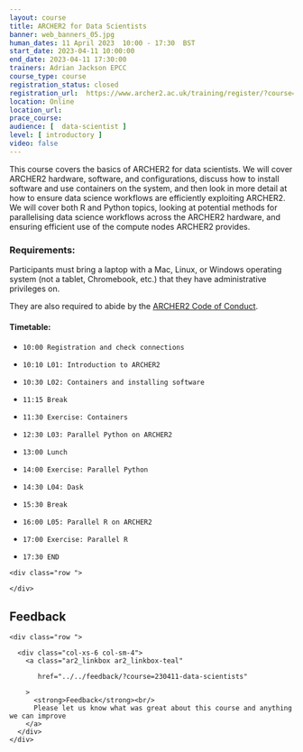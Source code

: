```yaml
---
layout: course
title: ARCHER2 for Data Scientists
banner: web_banners_05.jpg 
human_dates: 11 April 2023  10:00 - 17:30  BST
start_date: 2023-04-11 10:00:00
end_date: 2023-04-11 17:30:00
trainers: Adrian Jackson EPCC
course_type: course
registration_status: closed
registration_url:  https://www.archer2.ac.uk/training/register/?course=230411-data-scientists
location: Online
location_url:
prace_course: 
audience: [  data-scientist ]
level: [ introductory ]
video: false
---
```



This course covers the basics of ARCHER2 for data scientists. We will cover ARCHER2 hardware, software, and configurations, discuss how to install software and use containers on the system, and then look in more detail at how to ensure data science workflows are efficiently exploiting ARCHER2. We will cover both R and Python topics, looking at potential methods for parallelising data science workflows across the ARCHER2 hardware, and ensuring efficient use of the compute nodes ARCHER2 provides.





### Requirements:

Participants must bring a laptop with a Mac, Linux, or Windows operating system (not a tablet, Chromebook, etc.) that they have administrative privileges on.

They are also required to abide by the [ARCHER2  Code of Conduct](../../../about/policies/code-of-conduct.html). 


#### Timetable:

-     10:00 Registration and check connections
-     10:10 L01: Introduction to ARCHER2
-     10:30 L02: Containers and installing software
-     11:15 Break
-     11:30 Exercise: Containers
-     12:30 L03: Parallel Python on ARCHER2
-     13:00 Lunch
-     14:00 Exercise: Parallel Python
-     14:30 L04: Dask
-     15:30 Break
-     16:00 L05: Parallel R on ARCHER2
-     17:00 Exercise: Parallel R
-     17:30 END


<section id="service">

<!-- 

<h2><a name="materials">Course materials</a></h2>
 -->


    <div class="row ">	

<!-- 		
      <div class="col-xs-6 col-sm-4">
        <a class="ar2_linkbox ar2_linkbox-green" 
          href="   ">
          <strong>Course materials</strong>         
        </a>
      </div>
 -->

<!--  
      <div class="col-xs-6 col-sm-4">
        <a class="ar2_linkbox ar2_linkbox-teal" 
          href="https://pad.archer2.ac.uk/p/230411-data-scientists">
          <strong>Course Chat</strong>       
        </a>
      </div>
		
 -->
 	</div>
		
		
					


<!-- 		
<h2><a name="videos">Videos</a></h2>

<h3>Session 1</h3>

<div>
	<iframe title="Video" width="560" height="315" src="https://www.youtube.com/embed/xxxxxxxxxxx" frameborder="0" allow="accelerometer; autoplay; encrypted-media; gyroscope; picture-in-picture" allowfullscreen></iframe>
</div>

 -->






<h2><a name="feedback">Feedback</a></h2>


    <div class="row ">	

      <div class="col-xs-6 col-sm-4">
        <a class="ar2_linkbox ar2_linkbox-teal" 

           href="../../feedback/?course=230411-data-scientists" 

		>
          <strong>Feedback</strong><br/>
          Please let us know what was great about this course and anything we can improve
        </a>
      </div>
    </div>
		
		

 
</section>


